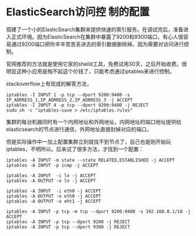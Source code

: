 ElasticSearch访问控 制的配置
========================

搭建了一个小的ElasticSearch集群来提供快速的索引服务。在调试完后，准备进入正式环境。因为ElasticSearch在集群中暴露了9200和9300端口，有心人很容易通过9200端口把你辛辛苦苦丢进去的索引数据删除掉。因为需要对访问进行控制。

官网推荐的方法就是使用它家的sheild工具，免费试用30天，之后开始收费。很明显这种小应用是掏不起这个价钱了，只能考虑通过iptables来进行控制。

stackoverflow上有现成的解答方法，

    iptables -I INPUT 1 -p tcp --dport 9200:9400 -s IP_ADRRESS_1,IP_ADRRESS_2,IP_ADRRESS_3 -j ACCEPT
    iptables -I INPUT 4 -p tcp --dport 9200:9400 -j REJECT
    sudo sh -c "iptables-save > /etc/iptables.rules"

集群的每台机器同时有一个内网地址和外网地址，内网地址的端口地址提供给elasticsearch的节点进行通信，外网地址直接封掉对应的端口。

但是实际操作中一加上配置集群立刻就找不到节点了，自己也是刚开始玩iptables，不明所以。后来试了很多方法，才找到一个配置：

    iptables -A INPUT -m state --state RELATED,ESTABLISHED -j ACCEPT
    iptables -A INPUT -p icmp -j ACCEPT

    iptables -A INPUT  -i lo -j ACCEPT
    iptables -A OUTPUT -o lo -j ACCEPT

    iptables -A INPUT  -i eth0 -j ACCEPT
    iptables -A OUTPUT -o eth0 -j ACCEPT
    iptables -A OUTPUT -o eht1 -j ACCEPT

    iptables -A INPUT -p tcp -m tcp --dport 9200:9400 -s 192.168.0.1/18 -j ACCEPT
    iptables -A INPUT -p tcp --dport 9200 -j REJECT
    iptables -A INPUT -p tcp --dport 9300 -j REJECT

    
